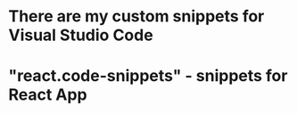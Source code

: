 # There are my custom snippets for Visual Studio Code

# "react.code-snippets" - snippets for React App

